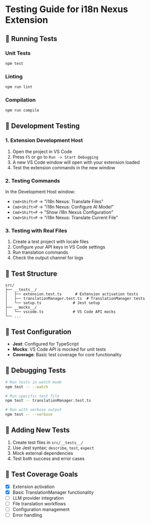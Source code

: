 # Testing Guide for i18n Nexus Extension

## 🧪 Running Tests

### Unit Tests
```bash
npm test
```

### Linting
```bash
npm run lint
```

### Compilation
```bash
npm run compile
```

## 🚀 Development Testing

### 1. Extension Development Host
1. Open the project in VS Code
2. Press `F5` or go to `Run -> Start Debugging`
3. A new VS Code window will open with your extension loaded
4. Test the extension commands in the new window

### 2. Testing Commands
In the Development Host window:
- `Cmd+Shift+P` → "i18n Nexus: Translate Files"
- `Cmd+Shift+P` → "i18n Nexus: Configure AI Model"
- `Cmd+Shift+P` → "Show i18n Nexus Configuration"
- `Cmd+Shift+P` → "i18n Nexus: Translate Current File"

### 3. Testing with Real Files
1. Create a test project with locale files
2. Configure your API keys in VS Code settings
3. Run translation commands
4. Check the output channel for logs

## 📁 Test Structure

```
src/
├── __tests__/
│   ├── extension.test.ts      # Extension activation tests
│   ├── translationManager.test.ts  # TranslationManager tests
│   └── setup.ts              # Jest setup
├── __mocks__/
│   └── vscode.ts             # VS Code API mocks
└── ...
```

## 🔧 Test Configuration

- **Jest**: Configured for TypeScript
- **Mocks**: VS Code API is mocked for unit tests
- **Coverage**: Basic test coverage for core functionality

## 🐛 Debugging Tests

```bash
# Run tests in watch mode
npm test -- --watch

# Run specific test file
npm test -- translationManager.test.ts

# Run with verbose output
npm test -- --verbose
```

## 📝 Adding New Tests

1. Create test files in `src/__tests__/`
2. Use Jest syntax: `describe`, `test`, `expect`
3. Mock external dependencies
4. Test both success and error cases

## 🎯 Test Coverage Goals

- [x] Extension activation
- [x] Basic TranslationManager functionality
- [ ] LLM provider integration
- [ ] File translation workflows
- [ ] Configuration management
- [ ] Error handling 